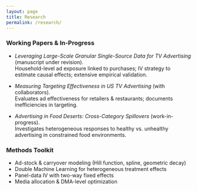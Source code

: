 ```yaml
---
layout: page
title: Research
permalink: /research/
---
```


### Working Papers & In-Progress
- *Leveraging Large-Scale Granular Single-Source Data for TV Advertising* (manuscript under revision).  
  Household-level ad exposure linked to purchases; IV strategy to estimate causal effects; extensive empirical validation.

- *Measuring Targeting Effectiveness in US TV Advertising* (with collaborators).  
  Evaluates ad effectiveness for retailers & restaurants; documents inefficiencies in targeting.

- *Advertising in Food Deserts: Cross-Category Spillovers* (work-in-progress).  
  Investigates heterogeneous responses to healthy vs. unhealthy advertising in constrained food environments.

### Methods Toolkit
- Ad-stock & carryover modeling (Hill function, spline, geometric decay)  
- Double Machine Learning for heterogeneous treatment effects  
- Panel-data IV with two-way fixed effects  
- Media allocation & DMA-level optimization
